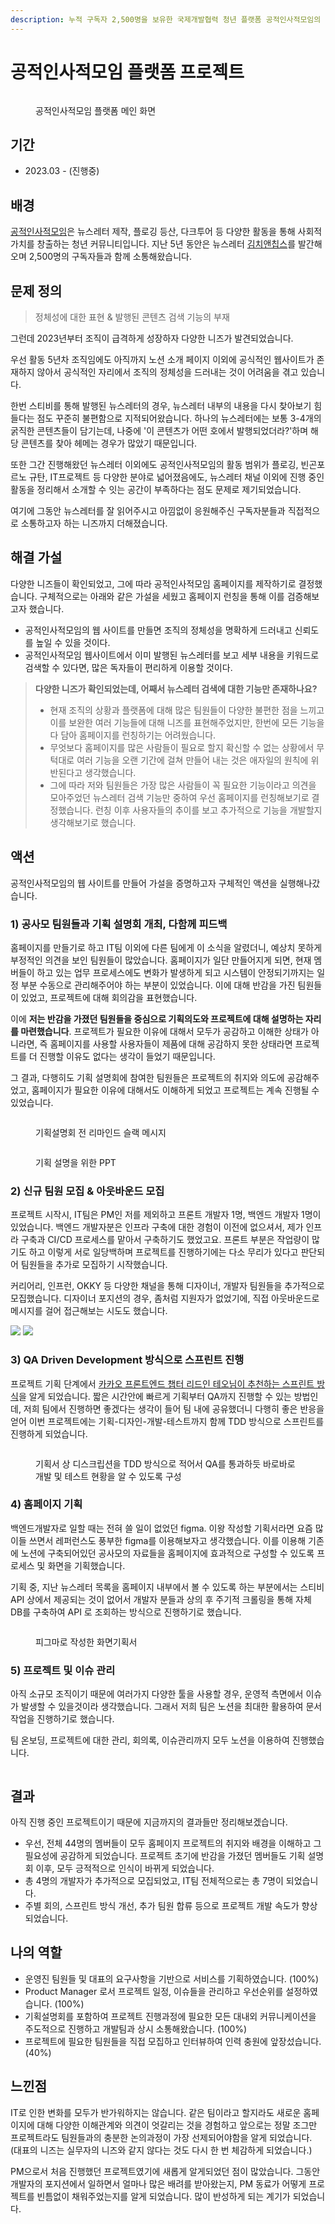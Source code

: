 ```yaml
---
description: 누적 구독자 2,500명을 보유한 국제개발협력 청년 플랫폼 공적인사적모임의 온라인 플랫폼화 작업을 진행중
---
```


# 공적인사적모임 플랫폼 프로젝트

<figure><img src="../../.gitbook/assets/image (128).png" alt=""><figcaption><p>공적인사적모임 플랫폼 메인 화면</p></figcaption></figure>

## 기간

* 2023.03 - (진행중)

&#x20;

## 배경

[공적인사적모임](https://0044.notion.site/a498308da70c49a88046538e9cacc512)은 뉴스레터 제작, 플로깅 등산, 다크투어 등 다양한 활동을 통해 사회적 가치를 창출하는 청년 커뮤니티입니다. 지난 5년 동안은 뉴스레터 [김치앤칩스](https://kimchinchips.stibee.com/)를 발간해오며 2,500명의 구독자들과 함께 소통해왔습니다.&#x20;



## 문제 정의

> 정체성에 대한 표현 & 발행된 콘텐츠 검색 기능의 부재&#x20;

그런데 2023년부터 조직이 급격하게 성장하자 다양한 니즈가 발견되었습니다.&#x20;

우선 활동 5년차 조직임에도 아직까지 노션 소개 페이지 이외에 공식적인 웹사이트가 존재하지 않아서 공식적인 자리에서 조직의 정체성을 드러내는 것이 어려움을 겪고 있습니다.&#x20;

한번 스티비를 통해 발행된 뉴스레터의 경우, 뉴스레터 내부의 내용을 다시 찾아보기 힘들다는 점도 꾸준히 불편함으로 지적되어왔습니다. 하나의 뉴스레터에는 보통 3-4개의 굵직한 콘텐츠들이 담기는데, 나중에 '이 콘텐츠가 어떤 호에서 발행되었더라?'하며 해당 콘텐츠를 찾아 헤메는 경우가 많았기 때문입니다.&#x20;

또한 그간 진행해왔던 뉴스레터 이외에도 공적인사적모임의 활동 범위가 플로깅, 빈곤포르노 규탄, IT프로젝트 등 다양한 분야로 넓어졌음에도, 뉴스레터 채널 이외에 진행 중인 활동을 정리해서 소개할 수 잇는 공간이 부족하다는 점도 문제로 제기되었습니다.&#x20;

여기에 그동안 뉴스레터를 잘 읽어주시고 아낌없이 응원해주신 구독자분들과 직접적으로 소통하고자 하는 니즈까지 더해졌습니다.&#x20;



## 해결 가설

다양한 니즈들이 확인되었고, 그에 따라 공적인사적모임 홈페이지를 제작하기로 결정했습니다. 구체적으로는 아래와 같은 가설을 세웠고 홈페이지 런칭을 통해 이를 검증해보고자 했습니다.&#x20;

* 공적인사적모임의 웹 사이트를 만들면 조직의 정체성을 명확하게 드러내고 신뢰도를 높일 수 있을 것이다.
* 공적인사적모임 웹사이트에서 이미 발행된 뉴스레터를 보고 세부 내용을 키워드로 검색할 수 있다면, 많은 독자들이 편리하게 이용할 것이다.&#x20;

> **다양한 니즈가 확인되었는데, 어째서 뉴스레터 검색에 대한 기능만 존재하나요?**&#x20;
>
> * 현재 조직의 상황과 플랫폼에 대해 많은 팀원들이 다양한 불편한 점을 느끼고 이를 보완한 여러 기능들에 대해 니즈를 표현해주었지만, 한번에 모든 기능을 다 담아 홈페이지를 런칭하기는 어려웠습니다.
> * 무엇보다 홈페이지를 많은 사람들이 필요로 할지 확신할 수 없는 상황에서 무턱대로 여러 기능을 오랜 기간에 걸쳐 만들어 내는 것은 애자일의 원칙에 위반된다고 생각했습니다.&#x20;
> * 그에 따라 저와 팀원들은 가장 많은 사람들이 꼭 필요한 기능이라고 의견을 모아주었던 뉴스레터 검색 기능만 중하여 우선 홈페이지를 런칭해보기로 결정했습니다. 런칭 이후 사용자들의 추이를 보고 추가적으로 기능을 개발할지 생각해보기로 했습니다.&#x20;



## 액션

공적인사적모임의 웹 사이트를 만들어 가설을 증명하고자 구체적인 액션을 실행해나갔습니다.&#x20;

### 1) 공사모 팀원들과 기획 설명회 개최, 다함께 피드백&#x20;

홈페이지를 만들기로 하고 IT팀 이외에 다른 팀에게 이 소식을 알렸더니, 예상치 못하게 부정적인 의견을 보인 팀원들이 많았습니다. 홈페이지가 일단 만들어지게 되면, 현재 멤버들이 하고 있는 업무 프로세스에도 변화가 발생하게 되고 시스템이 안정되기까지는 일정 부분 수동으로 관리해주어야 하는 부분이 있었습니다. 이에 대해 반감을 가진 팀원들이 있었고, 프로젝트에 대해 회의감을 표현했습니다.&#x20;

이에 **저는 반감을 가졌던 팀원들을 중심으로 기획의도와 프로젝트에 대해 설명하는 자리를 마련했습니다**. 프로젝트가 필요한 이유에 대해서 모두가 공감하고 이해한 상태가 아니라면, 즉 홈페이지를 사용할 사용자들이 제품에 대해 공감하지 못한 상태라면 프로젝트를 더 진행할 이유도 없다는 생각이 들었기 때문입니다.&#x20;

그 결과, 다행히도 기획 설명회에 참여한 팀원들은 프로젝트의 취지와 의도에 공감해주었고, 홈페이지가 필요한 이유에 대해서도 이해하게 되었고 프로젝트는 계속 진행될 수 있었습니다.&#x20;

<figure><img src="../../.gitbook/assets/Group 22.png" alt=""><figcaption><p>기획설명회 전 리마인드 슬랙 메시지</p></figcaption></figure>

<figure><img src="../../.gitbook/assets/image (2).png" alt=""><figcaption><p>기획 설명을 위한 PPT</p></figcaption></figure>

### **2) 신규 팀원 모집 & 아웃바운드 모집**&#x20;

프로젝트 시작시, IT팀은 PM인 저를 제외하고 프론트 개발자 1명, 백엔드 개발자 1명이 있었습니다. 백엔드 개발자분은 인프라 구축에 대한 경험이 이전에 없으셔서, 제가 인프라 구축과 CI/CD 프로세스를 맡아서 구축하기도 했었고요. 프론트 부분은 작업량이 많기도 하고 이렇게 서로 일당백하며 프로젝트를 진행하기에는 다소 무리가 있다고 판단되어 팀원들을 추가로 모집하기 시작했습니다.&#x20;

커리어리, 인프런, OKKY 등 다양한 채널을 통해 디자이너, 개발자 팀원들을 추가적으로 모집했습니다. 디자이너 포지션의 경우, 좀처럼 지원자가 없었기에, 직접 아웃바운드로 메시지를 걸어 접근해보는 시도도 했습니다.&#x20;

![](<../../.gitbook/assets/Group 23.png>) ![](<../../.gitbook/assets/Group 25.png>)

### **3) QA Driven Development 방식으로 스프린트 진행**&#x20;

프로젝트 기획 단계에서 [카카오 프론트엔드 챕터 리드인 테오님이 추천하는 스프린트 방식](https://velog.io/@teo/%EC%B9%B4%EC%B9%B4%EC%98%A4%EC%9B%8C%ED%81%AC-%EC%BA%98%EB%A6%B0%EB%8D%94%ED%8C%80%EC%97%90%EC%84%9C-%EC%82%AC%EC%9A%A9%ED%95%9C-figma%EB%A5%BC-%EC%9D%B4%EC%9A%A9%ED%95%9C-%EA%B8%B0%ED%9A%8D-%EB%94%94%EC%9E%90%EC%9D%B4%EB%84%88-QA-%EA%B0%9C%EB%B0%9C-%EB%B0%A9%EB%B2%95)을 알게 되었습니다. 짧은 시간안에 빠르게 기획부터 QA까지 진행할 수 있는 방법인데, 저희 팀에서 진행하면 좋겠다는 생각이 들어 팀 내에 공유했더니 다행히 좋은 반응을 얻어 이번 프로젝트에는 기획-디자인-개발-테스트까지 함께 TDD 방식으로 스프린트를 진행하게 되었습니다.&#x20;

<figure><img src="../../.gitbook/assets/image (3).png" alt=""><figcaption><p>기획서 상 디스크립션을 TDD 방식으로 적어서 QA를 통과하듯 바로바로 개발 및 테스트 현황을 알 수 있도록 구성  </p></figcaption></figure>

### **4) 홈페이지 기획**

백엔드개발자로 일할 때는 전혀 쓸 일이 없었던 figma. 이왕 작성할 기획서라면 요즘 많이들 쓰면서 레퍼런스도 풍부한 figma를 이용해보자고 생각했습니다. 이를 이용해 기존에 노션에 구축되어있던 공사모의 자료들을 홈페이지에 효과적으로 구성할 수 있도록 프로세스 및 화면을 기획했습니다.&#x20;

기획 중, 지난 뉴스레터 목록을 홈페이지 내부에서 볼 수 있도록 하는 부분에서는 스티비 API 상에서 제공되는 것이 없어서 개발자 분들과 상의 후 주기적 크롤링을 통해 자체 DB를 구축하여 API 로 조회하는 방식으로 진행하기로 했습니다. &#x20;

<figure><img src="../../.gitbook/assets/image (127).png" alt=""><figcaption><p>피그마로 작성한 화면기획서</p></figcaption></figure>

### **5) 프로젝트 및 이슈 관리**&#x20;

아직 소규모 조직이기 때문에 여러가지 다양한 툴을 사용할 경우, 운영적 측면에서 이슈가 발생할 수 있을것이라 생각했습니다. 그래서 저희 팀은 노션을 최대한 활용하여 문서 작업을 진행하기로 했습니다.&#x20;

팀 온보딩, 프로젝트에 대한 관리, 회의록, 이슈관리까지 모두 노션을 이용하여 진행했습니다.&#x20;

<figure><img src="../../.gitbook/assets/image.png" alt=""><figcaption></figcaption></figure>

## 결과&#x20;

아직 진행 중인 프로젝트이기 때문에 지금까지의 결과들만 정리해보겠습니다.&#x20;

* 우선, 전체 44명의 멤버들이 모두 홈페이지 프로젝트의 취지와 배경을 이해하고 그 필요성에 공감하게 되었습니다. 프로젝트 초기에 반감을 가졌던 멤버들도 기획 설명회 이후, 모두 긍적적으로 인식이 바뀌게 되었습니다.&#x20;
* 총 4명의 개발자가 추가적으로 모집되었고, IT팀 전체적으로는 총 7명이 되었습니다.&#x20;
* 주별 회의, 스프린트 방식 개선, 추가 팀원 합류 등으로 프로젝트 개발 속도가 향상되었습니다.&#x20;



## 나의 역할

* 운영진 팀원들 및 대표의 요구사항을 기반으로 서비스를 기획하였습니다. (100%)
* Product Manager 로서 프로젝트 일정, 이슈들을 관리하고 우선순위를 설정하였습니다. (100%)
* 기획설명회를 포함하여 프로젝트 진행과정에 필요한 모든 대내외 커뮤니케이션을 주도적으로 진행하고 개발팀과 상시 소통해왔습니다. (100%)&#x20;
* 프로젝트에 필요한 팀원들을 직접 모집하고 인터뷰하여 인력 충원에 앞장섰습니다. (40%)&#x20;



## 느낀점

IT로 인한 변화를 모두가 반가워하지는 않습니다. 같은 팀이라고 할지라도 새로운 홈페이지에 대해 다양한 이해관계와 의견이 엇갈리는 것을 경험하고 앞으로는 정말 조그만 프로젝트라도 팀원들과의 충분한 논의과정이 가장 선제되어야함을 알게 되었습니다. (대표의 니즈는 실무자의 니즈와 같지 않다는 것도 다시 한 번 체감하게 되었습니다.)&#x20;

PM으로서 처음 진행했던 프로젝트였기에 새롭게 알게되었던 점이 많았습니다. 그동안 개발자의 포지션에서 일하면서 얼마나 많은 배려를 받아왔는지, PM 동료가 어떻게 프로젝트를 빈틈없이 채워주었는지를 알게 되었습니다. 많이 반성하게 되는 계기가 되었습니다.&#x20;
